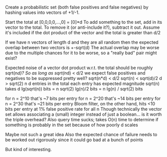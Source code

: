 Create a probabilistic set (both false positives and false negatives) by hashing values into vectors of +1/-1.

Start the total at [0,0,0,0,...,0] = [0]*d
To add something to the set, add in its vector to the total.
To remove it (or anti-include it?), subtract it out.
Assume it's included if the dot product of the vector and the total is greater than d/2

If we have n vectors of length d and they are all random then the expected overlap between two vectors is +-sqrt(d)
The actual overlap may be worse due to the multiple chances for it to be worse, so a "really bad" pair might exist?

Expected noise of a vector dot product w.r.t. the total should be roughly sqrt(n*d)?
So as long as sqrt(n*d) < d/2 we expect false positives and negatives to be suppressed pretty well?
sqrt(n*d) < d/2
sqrt(n) < sqrt(d)/2
d > sqrt(2) n
d entries in the total
each entry has expected magnitude sqrt(n)
takes d lg(sqrt(n)) bits = n sqrt(2) lg(n)/2 bits = n lg(n) / sqrt(2) bits

for n = 2^10 that's ~7 bits per entry
for n = 2^20 that's ~14 bits per entry
for n = 2^30 that's ~21 bits per entry
Bloom filter, on the other hand, hits <10 bits per entry at 1% false positive rate for all n
Though technically the vector set allows associating a (small) integer instead of just a boolean... is it worth the triple overhead?
Also query time sucks; takes O(n) time to determine if something is probably in the set because of how poorly d scales

Maybe not such a great idea
Also the expected chance of failure needs to be worked out rigorously since it could go bad at a bunch of points

But kind of interesting.
